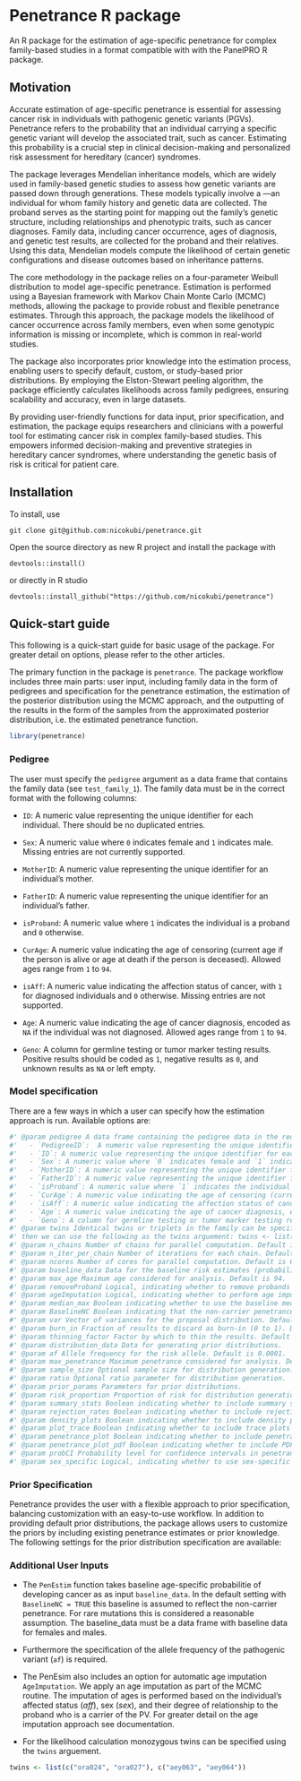 
<!-- README.md is generated from README.Rmd. Please edit that file -->

# Penetrance R package

An R package for the estimation of age-specific penetrance for complex
family-based studies in a format compatible with with the PanelPRO R
package.

## Motivation

Accurate estimation of age-specific penetrance is essential for
assessing cancer risk in individuals with pathogenic genetic variants
(PGVs). Penetrance refers to the probability that an individual carrying
a specific genetic variant will develop the associated trait, such as
cancer. Estimating this probability is a crucial step in clinical
decision-making and personalized risk assessment for hereditary (cancer)
syndromes.

The package leverages Mendelian inheritance models, which are widely
used in family-based genetic studies to assess how genetic variants are
passed down through generations. These models typically involve a —an
individual for whom family history and genetic data are collected. The
proband serves as the starting point for mapping out the family’s
genetic structure, including relationships and phenotypic traits, such
as cancer diagnoses. Family data, including cancer occurrence, ages of
diagnosis, and genetic test results, are collected for the proband and
their relatives. Using this data, Mendelian models compute the
likelihood of certain genetic configurations and disease outcomes based
on inheritance patterns.

The core methodology in the package relies on a four-parameter Weibull
distribution to model age-specific penetrance. Estimation is performed
using a Bayesian framework with Markov Chain Monte Carlo (MCMC) methods,
allowing the package to provide robust and flexible penetrance
estimates. Through this approach, the package models the likelihood of
cancer occurrence across family members, even when some genotypic
information is missing or incomplete, which is common in real-world
studies.

The package also incorporates prior knowledge into the estimation
process, enabling users to specify default, custom, or study-based prior
distributions. By employing the Elston-Stewart peeling algorithm, the
package efficiently calculates likelihoods across family pedigrees,
ensuring scalability and accuracy, even in large datasets.

By providing user-friendly functions for data input, prior
specification, and estimation, the package equips researchers and
clinicians with a powerful tool for estimating cancer risk in complex
family-based studies. This empowers informed decision-making and
preventive strategies in hereditary cancer syndromes, where
understanding the genetic basis of risk is critical for patient care.

## Installation

To install, use

    git clone git@github.com:nicokubi/penetrance.git

Open the source directory as new R project and install the package with

    devtools::install()

or directly in R studio

    devtools::install_github("https://github.com/nicokubi/penetrance")

## Quick-start guide

This following is a quick-start guide for basic usage of the package.
For greater detail on options, please refer to the other articles.

The primary function in the package is `penetrance`. The package
workflow includes three main parts: user input, including family data in
the form of pedigrees and specification for the penetrance estimation,
the estimation of the posterior distribution using the MCMC approach,
and the outputting of the results in the form of the samples from the
approximated posterior distribution, i.e. the estimated penetrance
function.

``` r
library(penetrance)
```

### Pedigree

The user must specify the `pedigree` argument as a data frame that
contains the family data (see `test_family_1`). The family data must be
in the correct format with the following columns:

-   `ID`: A numeric value representing the unique identifier for each
    individual. There should be no duplicated entries.

-   `Sex`: A numeric value where `0` indicates female and `1` indicates
    male. Missing entries are not currently supported.

-   `MotherID`: A numeric value representing the unique identifier for
    an individual’s mother.

-   `FatherID`: A numeric value representing the unique identifier for
    an individual’s father.

-   `isProband`: A numeric value where `1` indicates the individual is a
    proband and `0` otherwise.

-   `CurAge`: A numeric value indicating the age of censoring (current
    age if the person is alive or age at death if the person is
    deceased). Allowed ages range from `1` to `94`.

-   `isAff`: A numeric value indicating the affection status of cancer,
    with `1` for diagnosed individuals and `0` otherwise. Missing
    entries are not supported.

-   `Age`: A numeric value indicating the age of cancer diagnosis,
    encoded as `NA` if the individual was not diagnosed. Allowed ages
    range from `1` to `94`.

-   `Geno`: A column for germline testing or tumor marker testing
    results. Positive results should be coded as `1`, negative results
    as `0`, and unknown results as `NA` or left empty.

### Model specification

There are a few ways in which a user can specify how the estimation
approach is run. Available options are:

``` r
#' @param pedigree A data frame containing the pedigree data in the required format. It should include the following columns:
#'   - `PedigreeID`:  A numeric value representing the unique identifier for each family There should be no duplicated entries.
#'   - `ID`: A numeric value representing the unique identifier for each individual. There should be no duplicated entries.
#'   - `Sex`: A numeric value where `0` indicates female and `1` indicates male. Missing entries are not currently supported.
#'   - `MotherID`: A numeric value representing the unique identifier for an individual's mother.
#'   - `FatherID`: A numeric value representing the unique identifier for an individual's father.
#'   - `isProband`: A numeric value where `1` indicates the individual is a proband and `0` otherwise.
#'   - `CurAge`: A numeric value indicating the age of censoring (current age if the person is alive or age at death if the person is deceased). Allowed ages range from `1` to `94`.
#'   - `isAff`: A numeric value indicating the affection status of cancer, with `1` for diagnosed individuals and `0` otherwise. Missing entries are not supported.
#'   - `Age`: A numeric value indicating the age of cancer diagnosis, encoded as `NA` if the individual was not diagnosed. Allowed ages range from `1` to `94`.
#'   - `Geno`: A column for germline testing or tumor marker testing results. Positive results should be coded as `1`, negative results as `0`, and unknown results as `NA` or left empty.
#' @param twins Identical twins or triplets in the family can be specifed. For example, to indicate that `ora024` and `ora027` are identical twins, and so are `aey063` and `aey064`, 
#' then we can use the following as the twins arguement: twins <- list(c("ora024", "ora027"), c("aey063", "aey064"))
#' @param n_chains Number of chains for parallel computation. Default is 1.
#' @param n_iter_per_chain Number of iterations for each chain. Default is 10000.
#' @param ncores Number of cores for parallel computation. Default is 6.
#' @param baseline_data Data for the baseline risk estimates (probability of developing cancer), such as population-level risk from a cancer registry. Default data, for exemplary purposes, is for Colorectal cancer from the SEER database.
#' @param max_age Maximum age considered for analysis. Default is 94.
#' @param removeProband Logical, indicating whether to remove probands from the analysis. Default is FALSE.
#' @param ageImputation Logical, indicating whether to perform age imputation. Default is FALSE.
#' @param median_max Boolean indicating whether to use the baseline median age or max_age as an upper bound for the median proposal. Default is TRUE.
#' @param BaselineNC Boolean indicating that the non-carrier penetrance is assumed to be the baseline penetrance. Default is TRUE.
#' @param var Vector of variances for the proposal distribution. Default is c(0.1, 0.1, 2, 2, 5, 5, 5, 5).
#' @param burn_in Fraction of results to discard as burn-in (0 to 1). Default is 0 (no burn-in).
#' @param thinning_factor Factor by which to thin the results. Default is 1 (no thinning).
#' @param distribution_data Data for generating prior distributions.
#' @param af Allele frequency for the risk allele. Default is 0.0001.
#' @param max_penetrance Maximum penetrance considered for analysis. Default is 1.
#' @param sample_size Optional sample size for distribution generation.
#' @param ratio Optional ratio parameter for distribution generation.
#' @param prior_params Parameters for prior distributions.
#' @param risk_proportion Proportion of risk for distribution generation.
#' @param summary_stats Boolean indicating whether to include summary statistics in the output. Default is TRUE.
#' @param rejection_rates Boolean indicating whether to include rejection rates in the output. Default is TRUE.
#' @param density_plots Boolean indicating whether to include density plots in the output. Default is TRUE.
#' @param plot_trace Boolean indicating whether to include trace plots in the output. Default is TRUE.
#' @param penetrance_plot Boolean indicating whether to include penetrance plots in the output. Default is TRUE.
#' @param penetrance_plot_pdf Boolean indicating whether to include PDF plots in the output. Default is TRUE.
#' @param probCI Probability level for confidence intervals in penetrance plots. Default is 0.95.
#' @param sex_specific Logical, indicating whether to use sex-specific parameters in the analysis. Default is TRUE.
```

### Prior Specification

Penetrance provides the user with a flexible approach to prior
specification, balancing customization with an easy-to-use workflow. In
addition to providing default prior distributions, the package allows
users to customize the priors by including existing penetrance estimates
or prior knowledge. The following settings for the prior distribution
specification are available:
### Additional User Inputs

-   The `PenEstim` function takes baseline age-specific probabilitie of
    developing cancer as as input `baseline_data`. In the default
    setting with `BaselineNC = TRUE` this baseline is assumed to reflect
    the non-carrier penetrance. For rare mutations this is considered a
    reasonable assumption. The baseline_data must be a data frame with
    baseline data for females and males.

-   Furthermore the specification of the allele frequency of the
    pathogenic variant (`af`) is required.

-   The PenEsim also includes an option for automatic age imputation
    `AgeImputation`. We apply an age imputation as part of the MCMC
    routine. The imputation of ages is performed based on the
    individual’s affected status ($aff$), sex ($sex$), and their degree
    of relationship to the proband who is a carrier of the PV. For
    greater detail on the age imputation approach see documentation.

-   For the likelihood calculation monozygous twins can be specified
    using the `twins` arguement.

``` r
twins <- list(c("ora024", "ora027"), c("aey063", "aey064"))
```

